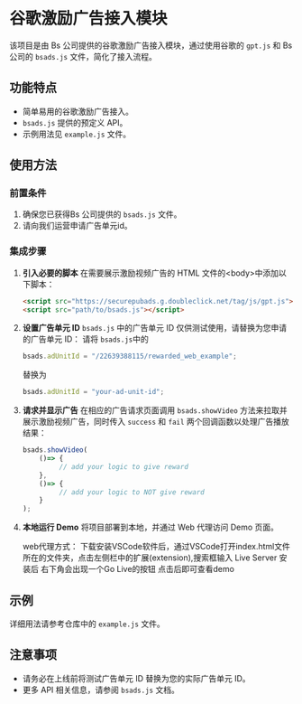 # 谷歌激励广告接入模块

该项目是由 Bs 公司提供的谷歌激励广告接入模块，通过使用谷歌的 `gpt.js` 和 Bs 公司的 `bsads.js` 文件，简化了接入流程。

## 功能特点
- 简单易用的谷歌激励广告接入。
- `bsads.js` 提供的预定义 API。
- 示例用法见 `example.js` 文件。

## 使用方法

### 前置条件
1. 确保您已获得Bs 公司提供的 `bsads.js` 文件。
2. 请向我们运营申请广告单元id。

### 集成步骤

1. **引入必要的脚本**
   在需要展示激励视频广告的 HTML 文件的\<body\>中添加以下脚本：

   ```html
   <script src="https://securepubads.g.doubleclick.net/tag/js/gpt.js"></script>
   <script src="path/to/bsads.js"></script>
   ```

2. **设置广告单元 ID**
   `bsads.js` 中的广告单元 ID 仅供测试使用，请替换为您申请的广告单元 ID：
   请将 `bsads.js`中的 

   ```javascript
   bsads.adUnitId = "/22639388115/rewarded_web_example";
   ```

   替换为

   ```javascript
   bsads.adUnitId = "your-ad-unit-id";
   ```

3. **请求并显示广告**
   在相应的广告请求页面调用 `bsads.showVideo` 方法来拉取并展示激励视频广告，同时传入 `success` 和 `fail` 两个回调函数以处理广告播放结果：

   ```javascript
   bsads.showVideo(
       ()=> {
            // add your logic to give reward
       },
       ()=> {
            // add your logic to NOT give reward
       }
   );
   ```

4. **本地运行 Demo**
   将项目部署到本地，并通过 Web 代理访问 Demo 页面。

   web代理方式：
    下载安装VSCode软件后，通过VSCode打开index.html文件所在的文件夹，点击左侧栏中的扩展(extension),搜索框输入 Live Server 安装后
    右下角会出现一个Go Live的按钮 点击后即可查看demo

## 示例
详细用法请参考仓库中的 `example.js` 文件。

## 注意事项
- 请务必在上线前将测试广告单元 ID 替换为您的实际广告单元 ID。
- 更多 API 相关信息，请参阅 `bsads.js` 文档。